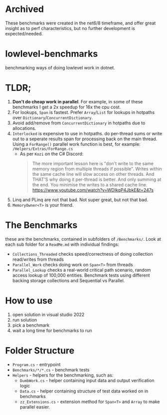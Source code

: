 # Archived
These benchmarks were created in the net6/8 timeframe, and offer great insight as to perf characteristics, but no further development is expected/needed.

# lowlevel-benchmarks
benchmarking ways of doing lowlevel work in dotnet.



# TLDR;
1. **Don't do cheap work in parallel**.  For example, in some of these benchmarks I get a 2x speedup for 16x the cpu cost.
1. For lookups, `Span` is fastest.   Prefer `Array`/`List` for lookups in hotpaths over `Dictionary`/`ConcurrentDictionary`.
1. Avoid add/remove from `ConcurrentDictionary` in hotpaths due to allocations.
1. `Interlocked` is expensive to use in hotpaths.   do per-thread sums or write out to a seperate results span for processing back on the main thread. Using a `ForRange()` parallel work function is best, for example: `/Helpers/Extras/ForRange.cs`
    - As per `Kozi` on the C# Discord: 
      >   The more important lesson here is "don't write to the same memory region from multiple threads if possible".  Writes within the same cache line will slow access on other threads.
      > And THAT'S why doing it per-thread is better.  And only summing at the end.  You minimise the writes to a shared cache line.  https://www.youtube.com/watch?v=WDIkqP4JbkE&t=247s
1. Linq and PLinq are not that bad.  Not super great, but not that bad.
1. `MemoryOwner<T>` is your friend.



# The Benchmarks

these are the benchmarks, contained in subfolders of `/Benchmarks/`.  Look at each sub folder for a `ReadMe.md` with individual findings:

- `Collections_Threaded` checks speed/correctness of doing collection read/writes from threads
- `Parallel_Work` checks doing work on `Span<T>` from threads
- `Parallel_Lookup` checks a real-world critical path scenario, random access lookup of 100,000 entities.  Benchmark tests using different backing storage collections and Sequential vs Parallel.

# How to use
1. open solution in visual studio 2022
2. run solution
3. pick a benchmark
4. wait a long time for benchmarks to run


# Folder Structure
- `Program.cs` - entrypoint
- `Benchmarks/*/*.cs` - benchmark tests
- `Helpers` - helpers for the benchmarking, such as:
   - `DumbWork.cs` - helper containing input data and output verification logic
   - `Data.cs` - helper containing structure of test data worked on in benchmarks
   - `zz_Extensions.cs` - extension method for `Span<T>` and `Array` to make parallel easier.

